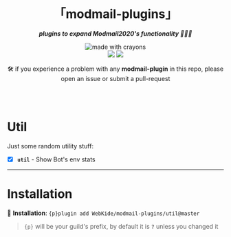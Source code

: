 <div align="center">
<h1>「modmail-plugins」</h1>
<p><b><i>plugins to expand Modmail2020's functionality 🍆💦🍑</i></b></p>
</div>


<div align="center">
<img src="http://forthebadge.com/images/badges/made-with-crayons.svg?style=for-the-badge" alt="made with crayons"><br>
<img src="https://img.shields.io/badge/python-v3.7-12a4ff?style=for-the-badge&logo=python&logoColor=12a4ff">
<img src="https://img.shields.io/badge/library-discord%2Epy-ffbb10?style=for-the-badge">

<p>🛠️ if you experience a problem with any <b>modmail-plugin</b> in this repo, please open an issue or submit a pull-request</p>
<br><br>
</div>

# Util

Just some random utility stuff:
- [x] **`util`** - Show Bot's env stats

- - - -

# Installation

🔸 <b>Installation</b>: `{p}plugin add WebKide/modmail-plugins/util@master`

> `{p}` will be your guild's prefix, by default it is **`?`** unless you changed it

